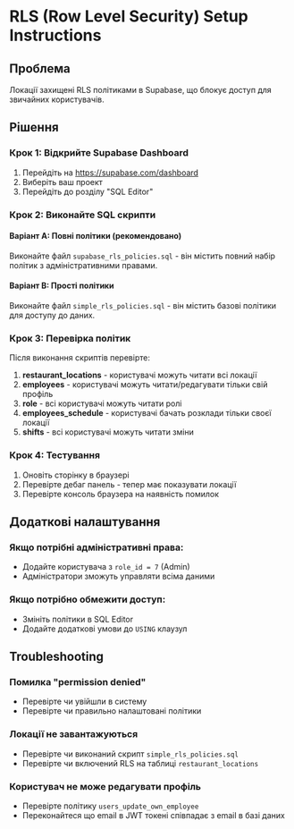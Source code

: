 # RLS (Row Level Security) Setup Instructions

## Проблема
Локації захищені RLS політиками в Supabase, що блокує доступ для звичайних користувачів.

## Рішення

### Крок 1: Відкрийте Supabase Dashboard
1. Перейдіть на https://supabase.com/dashboard
2. Виберіть ваш проект
3. Перейдіть до розділу "SQL Editor"

### Крок 2: Виконайте SQL скрипти

#### Варіант A: Повні політики (рекомендовано)
Виконайте файл `supabase_rls_policies.sql` - він містить повний набір політик з адміністративними правами.

#### Варіант B: Прості політики
Виконайте файл `simple_rls_policies.sql` - він містить базові політики для доступу до даних.

### Крок 3: Перевірка політик

Після виконання скриптів перевірте:

1. **restaurant_locations** - користувачі можуть читати всі локації
2. **employees** - користувачі можуть читати/редагувати тільки свій профіль
3. **role** - всі користувачі можуть читати ролі
4. **employees_schedule** - користувачі бачать розклади тільки своєї локації
5. **shifts** - всі користувачі можуть читати зміни

### Крок 4: Тестування

1. Оновіть сторінку в браузері
2. Перевірте дебаг панель - тепер має показувати локації
3. Перевірте консоль браузера на наявність помилок

## Додаткові налаштування

### Якщо потрібні адміністративні права:
- Додайте користувача з `role_id = 7` (Admin)
- Адміністратори зможуть управляти всіма даними

### Якщо потрібно обмежити доступ:
- Змініть політики в SQL Editor
- Додайте додаткові умови до `USING` клаузул

## Troubleshooting

### Помилка "permission denied"
- Перевірте чи увійшли в систему
- Перевірте чи правильно налаштовані політики

### Локації не завантажуються
- Перевірте чи виконаний скрипт `simple_rls_policies.sql`
- Перевірте чи включений RLS на таблиці `restaurant_locations`

### Користувач не може редагувати профіль
- Перевірте політику `users_update_own_employee`
- Переконайтеся що email в JWT токені співпадає з email в базі даних

